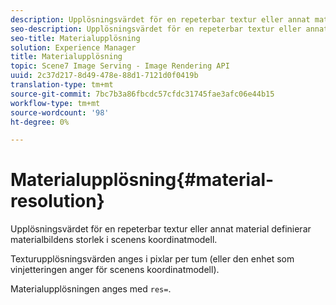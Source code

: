 ```yaml
---
description: Upplösningsvärdet för en repeterbar textur eller annat material definierar materialbildens storlek i scenens koordinatmodell.
seo-description: Upplösningsvärdet för en repeterbar textur eller annat material definierar materialbildens storlek i scenens koordinatmodell.
seo-title: Materialupplösning
solution: Experience Manager
title: Materialupplösning
topic: Scene7 Image Serving - Image Rendering API
uuid: 2c37d217-8d49-478e-88d1-7121d0f0419b
translation-type: tm+mt
source-git-commit: 7bc7b3a86fbcdc57cfdc31745fae3afc06e44b15
workflow-type: tm+mt
source-wordcount: '98'
ht-degree: 0%

---
```



# Materialupplösning{#material-resolution}

Upplösningsvärdet för en repeterbar textur eller annat material definierar materialbildens storlek i scenens koordinatmodell.

Texturupplösningsvärden anges i pixlar per tum (eller den enhet som vinjetteringen anger för scenens koordinatmodell).

Materialupplösningen anges med `res=`.
